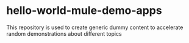 # hello-world-mule-demo-apps
This repository is used to create generic dummy content to accelerate random demonstrations about different topics
